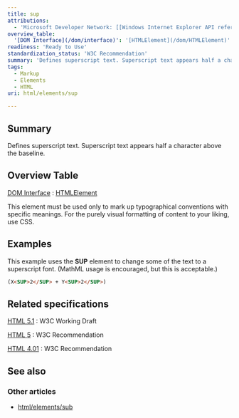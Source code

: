 ```yaml
---
title: sup
attributions:
  - 'Microsoft Developer Network: [[Windows Internet Explorer API reference](http://msdn.microsoft.com/en-us/library/ie/hh828809%28v=vs.85%29.aspx) Article]'
overview_table:
  '[DOM Interface](/dom/interface)': '[HTMLElement](/dom/HTMLElement)'
readiness: 'Ready to Use'
standardization_status: 'W3C Recommendation'
summary: 'Defines superscript text. Superscript text appears half a character above the baseline.'
tags:
  - Markup
  - Elements
  - HTML
uri: html/elements/sup

---
```

## <span>Summary</span>

Defines superscript text. Superscript text appears half a character above the baseline.

## <span>Overview Table</span>

[DOM Interface](/dom/interface)
:   [HTMLElement](/dom/HTMLElement)

This element must be used only to mark up typographical conventions with specific meanings. For the purely visual formatting of content to your liking, use CSS.

## <span>Examples</span>

This example uses the **SUP** element to change some of the text to a superscript font. (MathML usage is encouraged, but this is acceptable.)

``` html
(X<SUP>2</SUP> + Y<SUP>2</SUP>)
```

## <span>Related specifications</span>

[HTML 5.1](http://www.w3.org/TR/html51/text-level-semantics.html#the-sub-and-sup-elements)
:   W3C Working Draft

[HTML 5](http://www.w3.org/TR/html5/text-level-semantics.html#the-sub-and-sup-elements)
:   W3C Recommendation

[HTML 4.01](http://www.w3.org/TR/html401/struct/text.html#edef-SUB)
:   W3C Recommendation

## <span>See also</span>

### <span>Other articles</span>

-   [html/elements/sub](/html/elements/sub)
